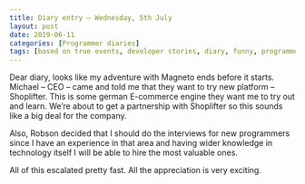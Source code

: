 ```yaml
---
title: Diary entry – Wednesday, 5th July
layout: post
date: 2019-06-11
categories: [Programmer diaries]
tags: [based on true events, developer stories, diary, funny, programmer]
---
```


Dear diary, looks like my adventure with Magneto ends before it starts. Michael – CEO – came and told me that they want to try new platform – Shoplifter. This is some german E-commerce engine they want me to try out and learn. We’re about to get a partnership with Shoplifter so this sounds like a big deal for the company.

Also, Robson decided that I should do the interviews for new programmers since I have an experience in that area and having wider knowledge in technology itself I will be able to hire the most valuable ones.

All of this escalated pretty fast. All the appreciation is very exciting.
